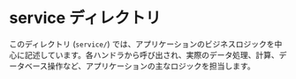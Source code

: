 # service ディレクトリ

このディレクトリ (`service/`) では、アプリケーションのビジネスロジックを中心に記述しています。各ハンドラから呼び出され、実際のデータ処理、計算、データベース操作など、アプリケーションの主なロジックを担当します。
